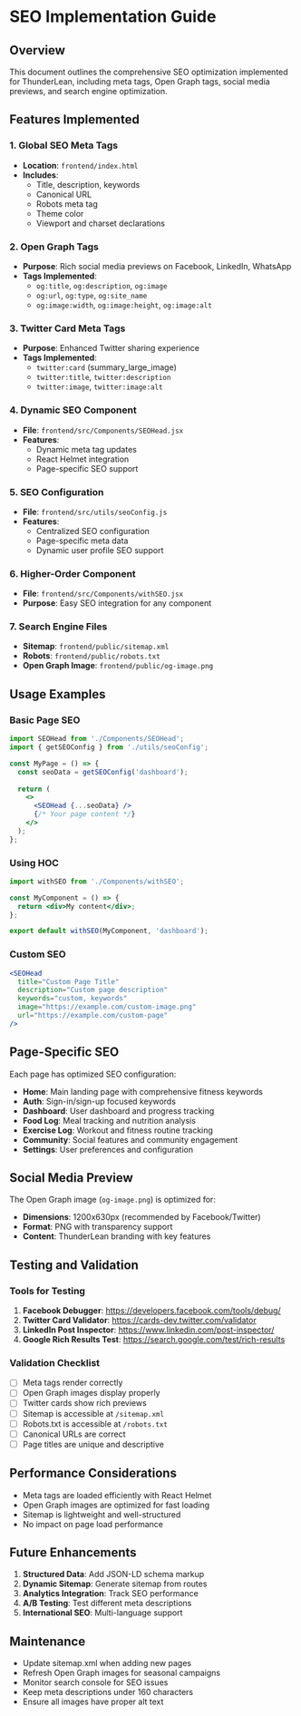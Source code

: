 # SEO Implementation Guide

## Overview
This document outlines the comprehensive SEO optimization implemented for ThunderLean, including meta tags, Open Graph tags, social media previews, and search engine optimization.

## Features Implemented

### 1. Global SEO Meta Tags
- **Location**: `frontend/index.html`
- **Includes**:
  - Title, description, keywords
  - Canonical URL
  - Robots meta tag
  - Theme color
  - Viewport and charset declarations

### 2. Open Graph Tags
- **Purpose**: Rich social media previews on Facebook, LinkedIn, WhatsApp
- **Tags Implemented**:
  - `og:title`, `og:description`, `og:image`
  - `og:url`, `og:type`, `og:site_name`
  - `og:image:width`, `og:image:height`, `og:image:alt`

### 3. Twitter Card Meta Tags
- **Purpose**: Enhanced Twitter sharing experience
- **Tags Implemented**:
  - `twitter:card` (summary_large_image)
  - `twitter:title`, `twitter:description`
  - `twitter:image`, `twitter:image:alt`

### 4. Dynamic SEO Component
- **File**: `frontend/src/Components/SEOHead.jsx`
- **Features**:
  - Dynamic meta tag updates
  - React Helmet integration
  - Page-specific SEO support

### 5. SEO Configuration
- **File**: `frontend/src/utils/seoConfig.js`
- **Features**:
  - Centralized SEO configuration
  - Page-specific meta data
  - Dynamic user profile SEO support

### 6. Higher-Order Component
- **File**: `frontend/src/Components/withSEO.jsx`
- **Purpose**: Easy SEO integration for any component

### 7. Search Engine Files
- **Sitemap**: `frontend/public/sitemap.xml`
- **Robots**: `frontend/public/robots.txt`
- **Open Graph Image**: `frontend/public/og-image.png`

## Usage Examples

### Basic Page SEO
```jsx
import SEOHead from './Components/SEOHead';
import { getSEOConfig } from './utils/seoConfig';

const MyPage = () => {
  const seoData = getSEOConfig('dashboard');
  
  return (
    <>
      <SEOHead {...seoData} />
      {/* Your page content */}
    </>
  );
};
```

### Using HOC
```jsx
import withSEO from './Components/withSEO';

const MyComponent = () => {
  return <div>My content</div>;
};

export default withSEO(MyComponent, 'dashboard');
```

### Custom SEO
```jsx
<SEOHead
  title="Custom Page Title"
  description="Custom page description"
  keywords="custom, keywords"
  image="https://example.com/custom-image.png"
  url="https://example.com/custom-page"
/>
```

## Page-Specific SEO

Each page has optimized SEO configuration:

- **Home**: Main landing page with comprehensive fitness keywords
- **Auth**: Sign-in/sign-up focused keywords
- **Dashboard**: User dashboard and progress tracking
- **Food Log**: Meal tracking and nutrition analysis
- **Exercise Log**: Workout and fitness routine tracking
- **Community**: Social features and community engagement
- **Settings**: User preferences and configuration

## Social Media Preview

The Open Graph image (`og-image.png`) is optimized for:
- **Dimensions**: 1200x630px (recommended by Facebook/Twitter)
- **Format**: PNG with transparency support
- **Content**: ThunderLean branding with key features

## Testing and Validation

### Tools for Testing
1. **Facebook Debugger**: https://developers.facebook.com/tools/debug/
2. **Twitter Card Validator**: https://cards-dev.twitter.com/validator
3. **LinkedIn Post Inspector**: https://www.linkedin.com/post-inspector/
4. **Google Rich Results Test**: https://search.google.com/test/rich-results

### Validation Checklist
- [ ] Meta tags render correctly
- [ ] Open Graph images display properly
- [ ] Twitter cards show rich previews
- [ ] Sitemap is accessible at `/sitemap.xml`
- [ ] Robots.txt is accessible at `/robots.txt`
- [ ] Canonical URLs are correct
- [ ] Page titles are unique and descriptive

## Performance Considerations

- Meta tags are loaded efficiently with React Helmet
- Open Graph images are optimized for fast loading
- Sitemap is lightweight and well-structured
- No impact on page load performance

## Future Enhancements

1. **Structured Data**: Add JSON-LD schema markup
2. **Dynamic Sitemap**: Generate sitemap from routes
3. **Analytics Integration**: Track SEO performance
4. **A/B Testing**: Test different meta descriptions
5. **International SEO**: Multi-language support

## Maintenance

- Update sitemap.xml when adding new pages
- Refresh Open Graph images for seasonal campaigns
- Monitor search console for SEO issues
- Keep meta descriptions under 160 characters
- Ensure all images have proper alt text
